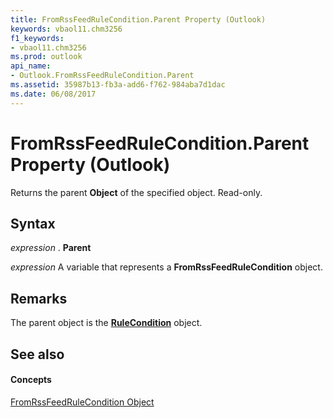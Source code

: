 ```yaml
---
title: FromRssFeedRuleCondition.Parent Property (Outlook)
keywords: vbaol11.chm3256
f1_keywords:
- vbaol11.chm3256
ms.prod: outlook
api_name:
- Outlook.FromRssFeedRuleCondition.Parent
ms.assetid: 35987b13-fb3a-add6-f762-984aba7d1dac
ms.date: 06/08/2017
---
```



# FromRssFeedRuleCondition.Parent Property (Outlook)

Returns the parent  **Object** of the specified object. Read-only.


## Syntax

 _expression_ . **Parent**

 _expression_ A variable that represents a **FromRssFeedRuleCondition** object.


## Remarks

The parent object is the  **[RuleCondition](rulecondition-object-outlook.md)** object.


## See also


#### Concepts


[FromRssFeedRuleCondition Object](fromrssfeedrulecondition-object-outlook.md)

